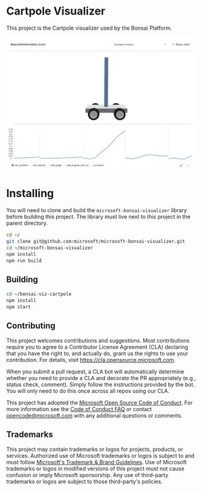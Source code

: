 # Cartpole Visualizer

This project is the Cartpole visualizer used by the Bonsai Platform.

![Cart and pole Visualizer](Cartpole.png)

# Installing

You will need to clone and build the `microsoft-bonsai-visualizer` library before building this project. The library must live next to this project in the parent directory.

```bash
cd ~/
git clone git@github.com:microsoft/microsoft-bonsai-visualizer.git
cd ~/microsoft-bonsai-visualizer
npm install
npm run build
```

## Building

```bash
cd ~/bonsai-viz-cartpole
npm install
npm start
```

## Contributing

This project welcomes contributions and suggestions. Most contributions require you to agree to a
Contributor License Agreement (CLA) declaring that you have the right to, and actually do, grant us
the rights to use your contribution. For details, visit https://cla.opensource.microsoft.com.

When you submit a pull request, a CLA bot will automatically determine whether you need to provide
a CLA and decorate the PR appropriately (e.g., status check, comment). Simply follow the instructions
provided by the bot. You will only need to do this once across all repos using our CLA.

This project has adopted the [Microsoft Open Source Code of Conduct](https://opensource.microsoft.com/codeofconduct/).
For more information see the [Code of Conduct FAQ](https://opensource.microsoft.com/codeofconduct/faq/) or
contact [opencode@microsoft.com](mailto:opencode@microsoft.com) with any additional questions or comments.

## Trademarks

This project may contain trademarks or logos for projects, products, or services. Authorized use of Microsoft
trademarks or logos is subject to and must follow
[Microsoft's Trademark & Brand Guidelines](https://www.microsoft.com/en-us/legal/intellectualproperty/trademarks/usage/general).
Use of Microsoft trademarks or logos in modified versions of this project must not cause confusion or imply Microsoft sponsorship.
Any use of third-party trademarks or logos are subject to those third-party's policies.
